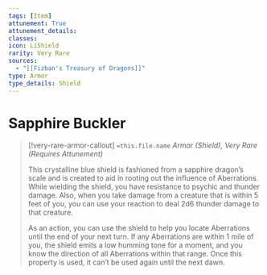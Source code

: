 ```yaml
---
tags: [Item]
attunement: True
attunement_details: 
classes: 
icon: LiShield
rarity: Very Rare
sources:
  - "[[Fizban's Treasury of Dragons]]"
type: Armor
type_details: Shield
---
```

# Sapphire Buckler
>[!very-rare-armor-callout] `=this.file.name`
>*Armor (Shield), Very Rare (Requires Attunement)*
>
>This crystalline blue shield is fashioned from a sapphire dragon’s scale and is created to aid in rooting out the influence of Aberrations. While wielding the shield, you have resistance to psychic and thunder damage. Also, when you take damage from a creature that is within 5 feet of you, you can use your reaction to deal 2d6 thunder damage to that creature.
>
>As an action, you can use the shield to help you locate Aberrations until the end of your next turn. If any Aberrations are within 1 mile of you, the shield emits a low humming tone for a moment, and you know the direction of all Aberrations within that range. Once this property is used, it can’t be used again until the next dawn.
>
>

